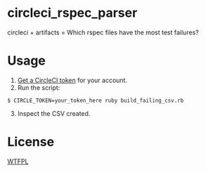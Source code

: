 # circleci_rspec_parser
circleci + artifacts = Which rspec files have the most test failures?

# Usage

1. [Get a CircleCI token](https://circleci.com/docs/api/#authentication) for your account.
2. Run the script:

`$ CIRCLE_TOKEN=your_token_here ruby build_failing_csv.rb`

3. Inspect the CSV created.


# License

[WTFPL](http://www.wtfpl.net/)
